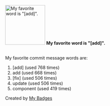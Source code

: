 <img src="https://my-badges.github.io/my-badges/favorite-word.png" alt="My favorite word is &quot;[add]&quot;." title="My favorite word is &quot;[add]&quot;." width="128">
<strong>My favorite word is &quot;[add]&quot;.</strong>
<br><br>

My favorite commit message words are:

1. [add] (used 768 times)
2. add (used 668 times)
3. [fix] (used 506 times)
4. update (used 506 times)
5. component (used 419 times)


Created by <a href="https://github.com/my-badges/my-badges">My Badges</a>